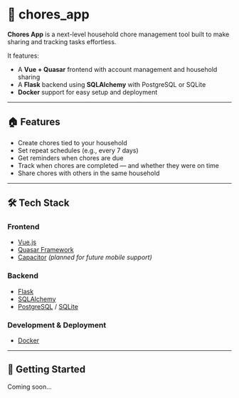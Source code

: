 # 🧹 chores_app

**Chores App** is a next-level household chore management tool built to make sharing and tracking tasks effortless.

It features:

- A **Vue + Quasar** frontend with account management and household sharing
- A **Flask** backend using **SQLAlchemy** with PostgreSQL or SQLite
- **Docker** support for easy setup and deployment

---

## 🏠 Features

- Create chores tied to your household
- Set repeat schedules (e.g., every 7 days)
- Get reminders when chores are due
- Track when chores are completed — and whether they were on time
- Share chores with others in the same household

---

## 🛠️ Tech Stack

### Frontend
- [Vue.js](https://vuejs.org/)
- [Quasar Framework](https://quasar.dev/)
- [Capacitor](https://capacitorjs.com/) *(planned for future mobile support)*

### Backend
- [Flask](https://flask.palletsprojects.com/)
- [SQLAlchemy](https://www.sqlalchemy.org/)
- [PostgreSQL](https://www.postgresql.org/) / [SQLite](https://www.sqlite.org/index.html)

### Development & Deployment
- [Docker](https://www.docker.com/)

---

## 🚀 Getting Started

Coming soon...

